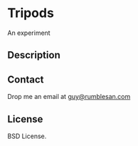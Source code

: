 # Tripods

An experiment


## Description




## Contact

Drop me an email at guy@rumblesan.com


## License

BSD License.

